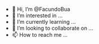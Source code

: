 - 👋 Hi, I’m @FacundoBua
- 👀 I’m interested in ...
- 🌱 I’m currently learning ...
- 💞️ I’m looking to collaborate on ...
- 📫 How to reach me ...

<!---
FacundoBua/FacundoBua is a ✨ special ✨ repository because its `README.md` (this file) appears on your GitHub profile.
You can click the Preview link to take a look at your changes.
--->
